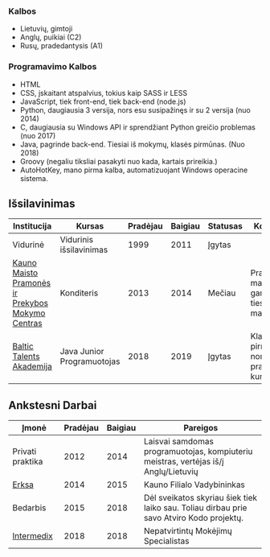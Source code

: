 ### Kalbos
- Lietuvių, gimtoji
- Anglų, puikiai (C2)
- Rusų, pradedantysis (A1)

### Programavimo Kalbos
- HTML
- CSS, įskaitant atspalvius, tokius kaip SASS ir LESS
- JavaScript, tiek front-end, tiek back-end (node.js)
- Python, daugiausia 3 versija, nors esu susipažinęs ir su 2 versija (nuo 2014)
- C, daugiausia su Windows API ir sprendžiant Python greičio problemas (nuo 2017)
- Java, pagrinde back-end. Tiesiai iš mokymų, klasės pirmūnas. (Nuo 2018)
- Groovy (negaliu tiksliai pasakyti nuo kada, kartais prireikia.)
- AutoHotKey, mano pirma kalba, automatizuojant Windows operacine sistema.


## Išsilavinimas

| Institucija | Kursas | Pradėjau | Baigiau | Statusas | Komentaras |
|-------------|----------------|------|------|----------|---|
| Vidurinė | Vidurinis išsilavinimas | 1999 | 2011 | Įgytas |   |
| [Kauno Maisto Pramonės ir Prekybos Mokymo Centras](https://www.mpcentras.lt/) | Konditeris | 2013 | 2014 | Mečiau | Pramoninė maisto gamyba tiesiog ne man. |
| [Baltic Talents Akademija](https://baltictalents.lt/) | Java Junior Programuotojas | 2018 | 2019 | Įgytas | Klasės pirmūnas, nors tai pradedančiūjų kursas. |


## Ankstesni Darbai

| Įmonė | Pradėjau | Baigiau | Pareigos |
|---------|---------|-------|----------|
| Privati praktika | 2012 | 2014 | Laisvai samdomas programuotojas, kompiuteriu meistras, vertėjas iš/į Anglų/Lietuvių |
| [Erksa](http://www.erksa.lt/) | 2014 | 2015 | Kauno Filialo Vadybininkas |
| Bedarbis | 2015 | 2018 | Dėl sveikatos skyriau šiek tiek laiko sau. Toliau dirbau prie savo Atviro Kodo projektų. |
| [Intermedix](http://intermedix.lt/) | 2018 | 2018 | Nepatvirtintų Mokėjimų Specialistas |
